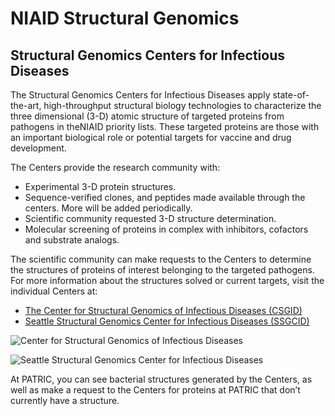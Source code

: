 # NIAID Structural Genomics

## Structural Genomics Centers for Infectious Diseases

The Structural Genomics Centers for Infectious Diseases apply state-of-the-art, high-throughput structural biology technologies to characterize the three dimensional (3-D) atomic structure of targeted proteins from pathogens in theNIAID priority lists. These targeted proteins are those with an important biological role or potential targets for vaccine and drug development.

The Centers provide the research community with:

* Experimental 3-D protein structures.
* Sequence-verified clones, and peptides made available through the centers. More will be added periodically.
* Scientific community requested 3-D structure determination.
* Molecular screening of proteins in complex with inhibitors, cofactors and substrate analogs.

The scientific community can make requests to the Centers to determine the structures of proteins of interest belonging to the targeted pathogens.   For more information about the structures solved or current targets, visit the individual Centers at:

* [The Center for Structural Genomics of Infectious Diseases (CSGID)](http://csgid.org/csgid/targets/index)
* [Seattle Structural Genomics Center for Infectious Diseases (SSGCID)](http://apps.sbri.org/SSGCIDTargetStatus/TargetStatus/)

![Center for Structural Genomics of Infectious Diseases](https://www.patricbrc.org/public/patric/images/csgid_title_vertical-300x144.jpg)

![Seattle Structural Genomics Center for Infectious Diseases](https://www.patricbrc.org/public/patric/images/SSGCID-LOGO.jpg)

At PATRIC, you can see bacterial structures generated by the Centers, as well as make a request to the Centers for proteins at PATRIC that don’t currently have a structure.
